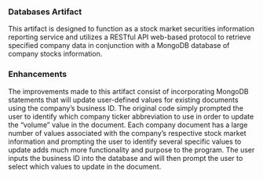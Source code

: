 ### Databases Artifact
This artifact is designed to function as a stock market securities information reporting service and utilizes a RESTful API web-based protocol to retrieve specified company data in conjunction with a MongoDB database of company stocks information.  

### Enhancements
The improvements made to this artifact consist of incorporating MongoDB statements that will update user-defined values for existing documents using the company’s business ID.  The original code simply prompted the user to identify which company ticker abbreviation to use in order to update the “volume” value in the document.  Each company document has a large number of values associated with the company’s respective stock market information and prompting the user to identify several specific values to update adds much more functionality and purpose to the program.  The user inputs the business ID into the database and will then prompt the user to select which values to update in the document.
